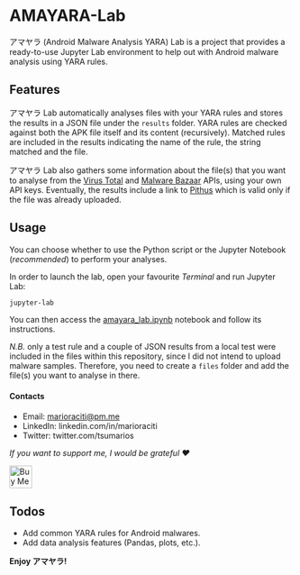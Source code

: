 # AMAYARA-Lab

アマヤラ (Android Malware Analysis YARA) Lab is a project that provides a ready-to-use Jupyter Lab environment to help out with Android malware analysis using YARA rules.

## Features

アマヤラ Lab automatically analyses files with your YARA rules and stores the results in a JSON file under the `results` folder. YARA rules are checked against both the APK file itself and its content (recursively). Matched rules are included in the results indicating the name of the rule, the string matched and the file.

アマヤラ Lab also gathers some information about the file(s) that you want to analyse from the [Virus Total](https://virustotal.com/) and [Malware Bazaar](https://bazaar.abuse.ch/) APIs, using your own API keys. Eventually, the results include a link to [Pithus](https://beta.pithus.org/) which is valid only if the file was already uploaded.

## Usage

You can choose whether to use the Python script or the Jupyter Notebook (*recommended*) to perform your analyses.

In order to launch the lab, open your favourite *Terminal* and run Jupyter Lab:

```sh
jupyter-lab
```

You can then access the [amayara_lab.ipynb](https://github.com/tsumarios/AMAYARA-Lab/blob/main/amayara_lab.ipynb) notebook and follow its instructions.

*N.B.* only a test rule and a couple of JSON results from a local test were included in the files within this repository, since I did not intend to upload malware samples. Therefore, you need to create a `files` folder and add the file(s) you want to analyse in there.

#### Contacts

- Email: marioraciti@pm.me
- LinkedIn: linkedin.com/in/marioraciti
- Twitter: twitter.com/tsumarios

*If you want to support me, I would be grateful ❤️*

<a href="https://www.buymeacoffee.com/tsumarios" target="_blank"><img
        src="https://cdn.buymeacoffee.com/buttons/default-orange.png" alt="Buy Me A Coffee" height="40"></a>

## Todos

- Add common YARA rules for Android malwares.
- Add data analysis features (Pandas, plots, etc.).

**Enjoy アマヤラ!**
